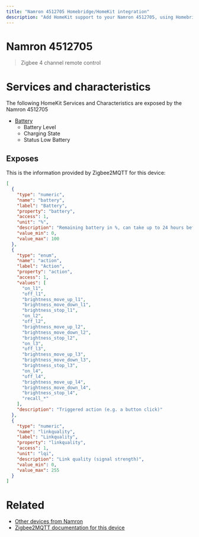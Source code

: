 ```yaml
---
title: "Namron 4512705 Homebridge/HomeKit integration"
description: "Add HomeKit support to your Namron 4512705, using Homebridge, Zigbee2MQTT and homebridge-z2m."
---
```

<!---
This file has been GENERATED using src/docgen/docgen.ts
DO NOT EDIT THIS FILE MANUALLY!
-->
# Namron 4512705
> Zigbee 4 channel remote control


# Services and characteristics
The following HomeKit Services and Characteristics are exposed by
the Namron 4512705

* [Battery](../../battery.md)
  * Battery Level
  * Charging State
  * Status Low Battery



## Exposes

This is the information provided by Zigbee2MQTT for this device:

```json
[
  {
    "type": "numeric",
    "name": "battery",
    "label": "Battery",
    "property": "battery",
    "access": 1,
    "unit": "%",
    "description": "Remaining battery in %, can take up to 24 hours before reported.",
    "value_min": 0,
    "value_max": 100
  },
  {
    "type": "enum",
    "name": "action",
    "label": "Action",
    "property": "action",
    "access": 1,
    "values": [
      "on_l1",
      "off_l1",
      "brightness_move_up_l1",
      "brightness_move_down_l1",
      "brightness_stop_l1",
      "on_l2",
      "off_l2",
      "brightness_move_up_l2",
      "brightness_move_down_l2",
      "brightness_stop_l2",
      "on_l3",
      "off_l3",
      "brightness_move_up_l3",
      "brightness_move_down_l3",
      "brightness_stop_l3",
      "on_l4",
      "off_l4",
      "brightness_move_up_l4",
      "brightness_move_down_l4",
      "brightness_stop_l4",
      "recall_*"
    ],
    "description": "Triggered action (e.g. a button click)"
  },
  {
    "type": "numeric",
    "name": "linkquality",
    "label": "Linkquality",
    "property": "linkquality",
    "access": 1,
    "unit": "lqi",
    "description": "Link quality (signal strength)",
    "value_min": 0,
    "value_max": 255
  }
]
```

# Related
* [Other devices from Namron](../index.md#namron)
* [Zigbee2MQTT documentation for this device](https://www.zigbee2mqtt.io/devices/4512705.html)